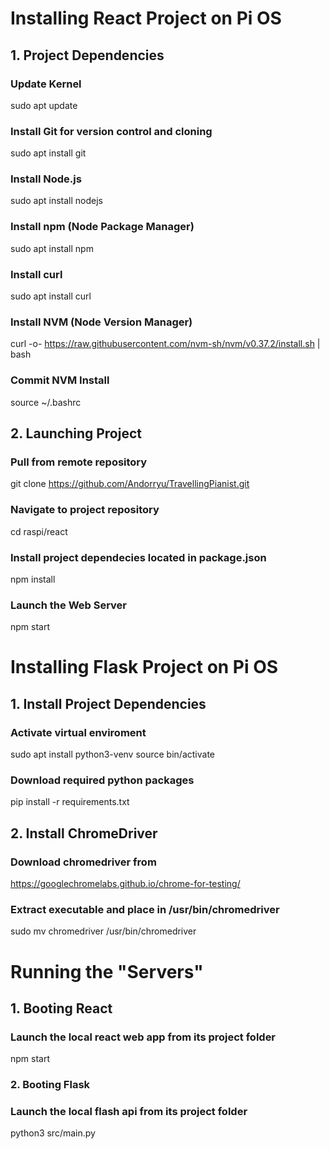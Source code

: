 # Installing React Project on Pi OS

## 1. Project Dependencies

### Update Kernel
sudo apt update

### Install Git for version control and cloning
sudo apt install git

### Install Node.js
sudo apt install nodejs

### Install npm (Node Package Manager)
sudo apt install npm

### Install curl
sudo apt install curl

### Install NVM (Node Version Manager)
curl -o- https://raw.githubusercontent.com/nvm-sh/nvm/v0.37.2/install.sh | bash

### Commit NVM Install
source ~/.bashrc


## 2. Launching Project

### Pull from remote repository 
git clone https://github.com/Andorryu/TravellingPianist.git

### Navigate to project repository
cd raspi/react

### Install project dependecies located in package.json
npm install

### Launch the Web Server
npm start


# Installing Flask Project on Pi OS

## 1. Install Project Dependencies

### Activate virtual enviroment
sudo apt install python3-venv
source bin/activate

### Download required python packages
pip install -r requirements.txt


## 2. Install ChromeDriver

### Download chromedriver from 
https://googlechromelabs.github.io/chrome-for-testing/

### Extract executable and place in /usr/bin/chromedriver
sudo mv chromedriver /usr/bin/chromedriver


# Running the "Servers"

## 1. Booting React

### Launch the local react web app from its project folder
npm start


### 2. Booting Flask

### Launch the local flash api from its project folder
python3 src/main.py






